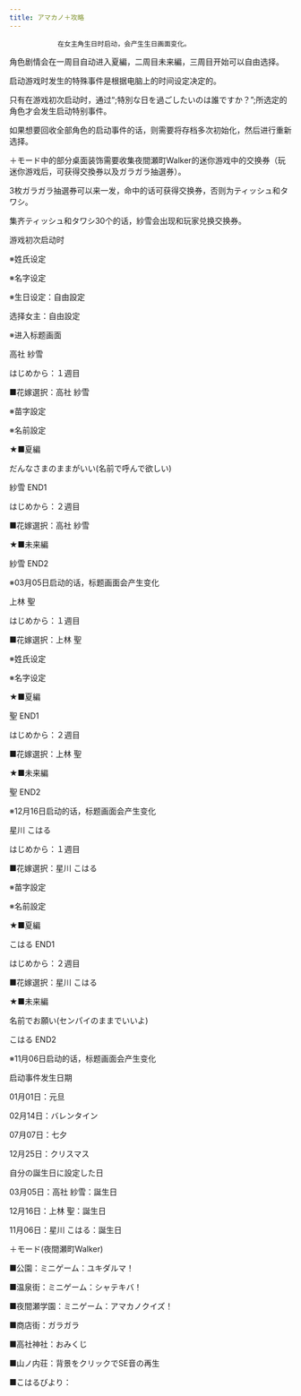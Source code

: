 ```yaml
---
title: アマカノ＋攻略
---
```


                在女主角生日时启动，会产生生日画面变化。

角色剧情会在一周目自动进入夏編，二周目未来編，三周目开始可以自由选择。

启动游戏时发生的特殊事件是根据电脑上的时间设定决定的。

只有在游戏初次启动时，通过“;特別な日を過ごしたいのは誰ですか？”;所选定的角色才会发生启动特别事件。

如果想要回收全部角色的启动事件的话，则需要将存档多次初始化，然后进行重新选择。

＋モード中的部分桌面装饰需要收集夜間瀬町Walker的迷你游戏中的交换券（玩迷你游戏后，可获得交換券以及ガラガラ抽選券）。

3枚ガラガラ抽選券可以来一发，命中的话可获得交换券，否则为ティッシュ和タワシ。

集齐ティッシュ和タワシ30个的话，紗雪会出现和玩家兑换交换券。



游戏初次启动时



※姓氏设定

※名字设定

※生日设定：自由設定

选择女主：自由設定



※进入标题画面



高社 紗雪



はじめから：１週目

■花嫁選択：高社 紗雪

※苗字設定

※名前設定

★■夏編

だんなさまのままがいい(名前で呼んで欲しい)



紗雪 END1



はじめから：２週目

■花嫁選択：高社 紗雪

★■未来編



紗雪 END2

※03月05日启动的话，标题画面会产生变化



上林 聖



はじめから：１週目

■花嫁選択：上林 聖

※姓氏设定

※名字设定

★■夏編



聖 END1



はじめから：２週目

■花嫁選択：上林 聖

★■未来編



聖 END2

※12月16日启动的话，标题画面会产生变化



星川 こはる



はじめから：１週目

■花嫁選択：星川 こはる

※苗字設定

※名前設定

★■夏編



こはる END1



はじめから：２週目

■花嫁選択：星川 こはる

★■未来編

名前でお願い(センパイのままでいいよ)



こはる END2

※11月06日启动的话，标题画面会产生变化



启动事件发生日期



01月01日：元旦

02月14日：バレンタイン

07月07日：七夕

12月25日：クリスマス

自分の誕生日に設定した日



03月05日：高社 紗雪：誕生日

12月16日：上林 聖：誕生日

11月06日：星川 こはる：誕生日



＋モード(夜間瀬町Walker)



■公園：ミニゲーム：ユキダルマ！

■温泉街：ミニゲーム：シャテキバ！

■夜間瀬学園：ミニゲーム：アマカノクイズ！



■商店街：ガラガラ

■高社神社：おみくじ

■山ノ内荘：背景をクリックでSE音の再生

■こはるびより：


              
